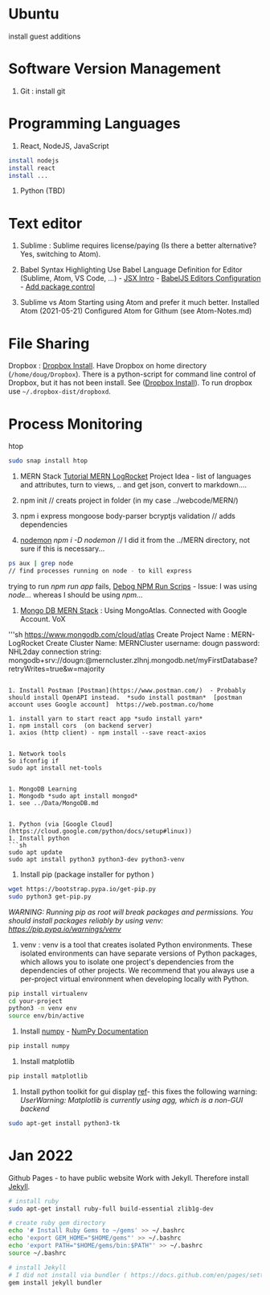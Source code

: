 

# Ubuntu
install guest additions


# Software Version Management
1. Git
: install git

# Programming Languages
1. React, NodeJS, JavaScript
```sh
install nodejs
install react
install ...
```

1. Python (TBD)

# Text editor

1. Sublime
: Sublime requires license/paying (Is there a better alternative?  Yes, switching to Atom).

  1. Babel Syntax Highlighting
  Use Babel Language Definition for Editor (Sublime, Atom, VS Code, ...)
    - [JSX Intro](https://reactjs.org/docs/introducing-jsx.html)
    - [BabelJS Editors Configuration](https://babeljs.io/docs/en/editors)
    - [Add package control](https://packagecontrol.io/)


1. Sublime vs Atom
Starting using Atom and prefer it much better.  Installed Atom (2021-05-21)
Configured Atom for Githum (see Atom-Notes.md)

# File Sharing
Dropbox
: [Dropbox Install](https://www.dropbox.com/install-linux).  Have Dropbox on home directory (`/home/doug/Dropbox`).  There is a python-script for command line control of Dropbox, but it has not been install.  See ([Dropbox Install](https://www.dropbox.com/install-linux)).  To run dropbox use `~/.dropbox-dist/dropboxd`.



# Process Monitoring
htop

```sh
sudo snap install htop
```

1. MERN Stack
[Tutorial MERN LogRocket](https://blog.logrocket.com/mern-stack-tutorial/)
Project Idea - list of languages and attributes, turn to views, .. and get json, convert to markdown....
  1. npm init // creats project in folder (in my case ../webcode/MERN/)

  1. npm i express mongoose body-parser bcryptjs validation  // adds dependencies

  1. [nodemon](https://nodemon.io/)  *npm i -D nodemon* // I did it from the ../MERN directory, not sure if this is necessary...
  ```sh
  ps aux | grep node
  // find processes running on node - to kill express
  ```
  trying to run *npm run app* fails, [Debog NPM Run Scrips](https://michael-kuehnel.de/tooling/2018/03/22/helpers-and-tips-for-npm-run-scripts.html) - Issue: I was using *node...* whereas I should be using *npm...*

  1. [Mongo DB MERN Stack](https://www.mongodb.com/mern-stack) : Using MongoAtlas.  Connected with Google Account. VoX

  '''sh
  https://www.mongodb.com/cloud/atlas
  Create Project Name : MERN-LogRocket
  Create Cluster Name: MERNCluster
  username: dougn
  password: NHL2day
  connection string: mongodb+srv://dougn:<password>@merncluster.zlhnj.mongodb.net/myFirstDatabase?retryWrites=true&w=majority
  ```

  1. Install Postman [Postman](https://www.postman.com/)  - Probably should install OpenAPI instead.  *sudo install postman*  [postman account uses Google account]  https://web.postman.co/home

  1. install yarn to start react app *sudo install yarn*
  1. npm install cors  (on backend server)
  1. axios (http client) - npm install --save react-axios


1. Network tools
So ifconfig if
sudo apt install net-tools


1. MongoDB Learning
  1. Mongodb *sudo apt install mongod*  
  1. see ../Data/MongoDB.md


1. Python (via [Google Cloud](https://cloud.google.com/python/docs/setup#linux))
  1. Install python
  ```sh
  sudo apt update
  sudo apt install python3 python3-dev python3-venv
  ```
  1. Install pip (package installer for python )
  ```sh
  wget https://bootstrap.pypa.io/get-pip.py
  sudo python3 get-pip.py
  ```
  *WARNING: Running pip as root will break packages and permissions. You should install packages reliably by using venv: https://pip.pypa.io/warnings/venv*
  1. venv : venv is a tool that creates isolated Python environments. These isolated environments can have separate versions of Python packages, which allows you to isolate one project's dependencies from the dependencies of other projects. We recommend that you always use a per-project virtual environment when developing locally with Python.
  ```sh
  pip install virtualenv
  cd your-project
  python3 -m venv env
  source env/bin/active
  ```

  1. Install [numpy](https://numpy.org/install/) - [NumPy Documentation](https://numpy.org/doc/stable/)
  ```sh
  pip install numpy
  ```

  1. Install matplotlib
  ```sh
  pip install matplotlib
  ```

  1. Install python toolkit for gui display [ref](https://stackoverflow.com/questions/56656777/userwarning-matplotlib-is-currently-using-agg-which-is-a-non-gui-backend-so)- this fixes the following warning: *UserWarning: Matplotlib is currently using agg, which is a non-GUI backend*
  ```sh
  sudo apt-get install python3-tk
  ```

# Jan 2022
Github Pages - to have public website
Work with Jekyll.  Therefore install [Jekyll](https://jekyllrb.com/docs/installation/ubuntu/).

``` sh
# install ruby
sudo apt-get install ruby-full build-essential zlib1g-dev

# create ruby gem directory
echo '# Install Ruby Gems to ~/gems' >> ~/.bashrc
echo 'export GEM_HOME="$HOME/gems"' >> ~/.bashrc
echo 'export PATH="$HOME/gems/bin:$PATH"' >> ~/.bashrc
source ~/.bashrc

# install Jekyll
# I did not install via bundler ( https://docs.github.com/en/pages/setting-up-a-github-pages-site-with-jekyll/creating-a-github-pages-site-with-jekyll)
gem install jekyll bundler
```
